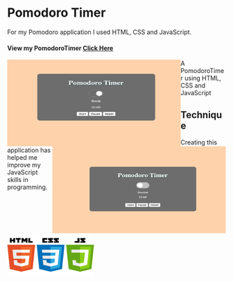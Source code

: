 # Pomodoro Timer

For my Pomodoro application I used HTML, CSS and JavaScript. 

#### View my PomodoroTimer [Click Here](https://graceec.github.io/PomodoroTimer/)

<img src ='break.png' img align='left' width='400' height='200'>
<img src ='session.png' img align='right' width='400' height='200'>
A PomodoroTimer using HTML, CSS and JavaScript

## Technique
Creating this application has helped me improve my JavaScript skills in programming. 
<p align:'center'>
<img src ="language.jpg" width="200" height="100">